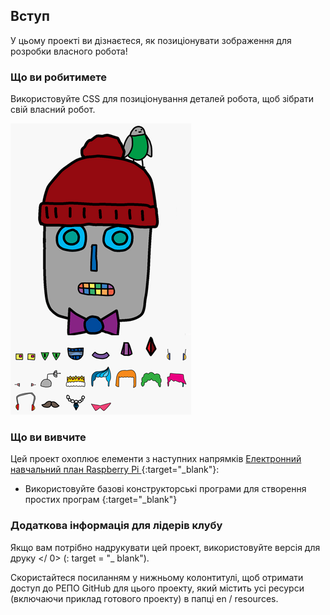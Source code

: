 ## Вступ

У цьому проекті ви дізнаєтеся, як позиціонувати зображення для розробки власного робота!

### Що ви робитимете

Використовуйте CSS для позиціонування деталей робота, щоб зібрати свій власний робот.

![скріншот](images/robot-final.png)

### Що ви вивчите

Цей проект охоплює елементи з наступних напрямків [ Електронний навчальний план Raspberry Pi ](http://rpf.io/curriculum){:target="_blank"}:

+ Використовуйте базові конструкторські програми для створення простих програм {:target="_blank"}

### Додаткова інформація для лідерів клубу

Якщо вам потрібно надрукувати цей проект, використовуйте  версія для друку </ 0> (: target = "_ blank").</p> 

Скористайтеся посиланням у нижньому колонтитулі, щоб отримати доступ до РЕПО GitHub для цього проекту, який містить усі ресурси (включаючи приклад готового проекту) в папці en / resources.
